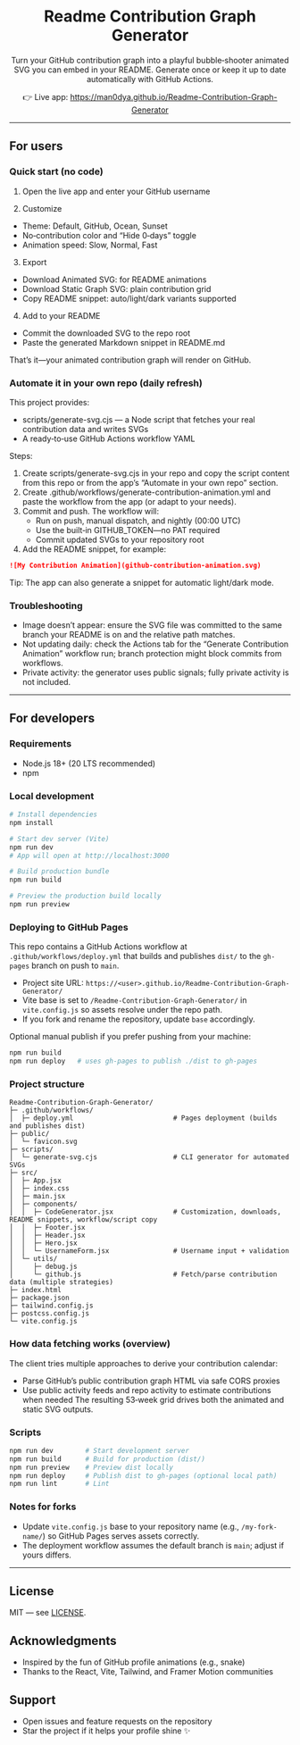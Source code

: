 <div align="center">

# Readme Contribution Graph Generator

Turn your GitHub contribution graph into a playful bubble‑shooter animated SVG you can embed in your README. Generate once or keep it up to date automatically with GitHub Actions.

👉 Live app: https://man0dya.github.io/Readme-Contribution-Graph-Generator

</div>

---

## For users

### Quick start (no code)

1) Open the live app and enter your GitHub username

2) Customize
- Theme: Default, GitHub, Ocean, Sunset
- No‑contribution color and “Hide 0‑days” toggle
- Animation speed: Slow, Normal, Fast

3) Export
- Download Animated SVG: for README animations
- Download Static Graph SVG: plain contribution grid
- Copy README snippet: auto/light/dark variants supported

4) Add to your README
- Commit the downloaded SVG to the repo root
- Paste the generated Markdown snippet in README.md

That’s it—your animated contribution graph will render on GitHub.

### Automate it in your own repo (daily refresh)

This project provides:
- scripts/generate-svg.cjs — a Node script that fetches your real contribution data and writes SVGs
- A ready‑to‑use GitHub Actions workflow YAML

Steps:
1) Create scripts/generate-svg.cjs in your repo and copy the script content from this repo or from the app’s “Automate in your own repo” section.
2) Create .github/workflows/generate-contribution-animation.yml and paste the workflow from the app (or adapt to your needs).
3) Commit and push. The workflow will:
   - Run on push, manual dispatch, and nightly (00:00 UTC)
   - Use the built‑in GITHUB_TOKEN—no PAT required
   - Commit updated SVGs to your repository root
4) Add the README snippet, for example:

```markdown
![My Contribution Animation](github-contribution-animation.svg)
```

Tip: The app can also generate a <picture> snippet for automatic light/dark mode.

### Troubleshooting

- Image doesn’t appear: ensure the SVG file was committed to the same branch your README is on and the relative path matches.
- Not updating daily: check the Actions tab for the “Generate Contribution Animation” workflow run; branch protection might block commits from workflows.
- Private activity: the generator uses public signals; fully private activity is not included.

---

## For developers

### Requirements
- Node.js 18+ (20 LTS recommended)
- npm

### Local development

```powershell
# Install dependencies
npm install

# Start dev server (Vite)
npm run dev
# App will open at http://localhost:3000

# Build production bundle
npm run build

# Preview the production build locally
npm run preview
```

### Deploying to GitHub Pages

This repo contains a GitHub Actions workflow at `.github/workflows/deploy.yml` that builds and publishes `dist/` to the `gh-pages` branch on push to `main`.

- Project site URL: `https://<user>.github.io/Readme-Contribution-Graph-Generator/`
- Vite base is set to `/Readme-Contribution-Graph-Generator/` in `vite.config.js` so assets resolve under the repo path.
- If you fork and rename the repository, update `base` accordingly.

Optional manual publish if you prefer pushing from your machine:

```powershell
npm run build
npm run deploy   # uses gh-pages to publish ./dist to gh-pages
```

### Project structure

```
Readme-Contribution-Graph-Generator/
├─ .github/workflows/
│  ├─ deploy.yml                         # Pages deployment (builds and publishes dist)
├─ public/
│  └─ favicon.svg
├─ scripts/
│  └─ generate-svg.cjs                   # CLI generator for automated SVGs
├─ src/
│  ├─ App.jsx
│  ├─ index.css
│  ├─ main.jsx
│  ├─ components/
│  │  ├─ CodeGenerator.jsx               # Customization, downloads, README snippets, workflow/script copy
│  │  ├─ Footer.jsx
│  │  ├─ Header.jsx
│  │  ├─ Hero.jsx
│  │  └─ UsernameForm.jsx                # Username input + validation
│  └─ utils/
│     ├─ debug.js
│     └─ github.js                       # Fetch/parse contribution data (multiple strategies)
├─ index.html
├─ package.json
├─ tailwind.config.js
├─ postcss.config.js
└─ vite.config.js
```

### How data fetching works (overview)

The client tries multiple approaches to derive your contribution calendar:
- Parse GitHub’s public contribution graph HTML via safe CORS proxies
- Use public activity feeds and repo activity to estimate contributions when needed
The resulting 53‑week grid drives both the animated and static SVG outputs.

### Scripts

```powershell
npm run dev        # Start development server
npm run build      # Build for production (dist/)
npm run preview    # Preview dist locally
npm run deploy     # Publish dist to gh-pages (optional local path)
npm run lint       # Lint
```

### Notes for forks

- Update `vite.config.js` base to your repository name (e.g., `/my-fork-name/`) so GitHub Pages serves assets correctly.
- The deployment workflow assumes the default branch is `main`; adjust if yours differs.

---

## License

MIT — see [LICENSE](./LICENSE).

## Acknowledgments

- Inspired by the fun of GitHub profile animations (e.g., snake)
- Thanks to the React, Vite, Tailwind, and Framer Motion communities

## Support

- Open issues and feature requests on the repository
- Star the project if it helps your profile shine ✨